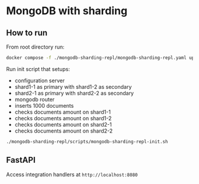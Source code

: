 # MongoDB with sharding

## How to run

From root directory run:

```bash
docker compose -f ./mongodb-sharding-repl/mongodb-sharding-repl.yaml up -d
```

Run init script that setups:

- configuration server
- shard1-1 as primary with shard1-2 as secondary
- shard2-1 as primary with shard2-2 as secondary
- mongodb router
- inserts 1000 documents
- checks documents amount on shard1-1
- checks documents amount on shard1-2
- checks documents amount on shard2-1
- checks documents amount on shard2-2

```bash
./mongodb-sharding-repl/scripts/mongodb-sharding-repl-init.sh
```

## FastAPI

Access integration handlers at `http://localhost:8080`
